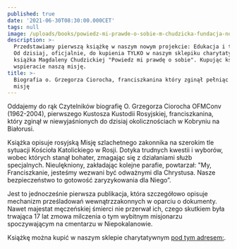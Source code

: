 ```yaml
---
published: true
date: '2021-06-30T08:30:00.000CET'
tags: null
image: /uploads/books/powiedz-mi-prawde-o-sobie-m-chudzicka-fundacja-nowe-teraz.jpg
description: >-
  Przedstawiamy pierwszą książkę w naszym nowym projekcie: Edukacja i tożsamość.
  Od dzisiaj, oficjalnie, do kupienia TYLKO w naszym sklepiku charytatywnym,
  książka Magdaleny Chudzickiej "Powiedz mi prawdę o sobie". Kupując książkę
  wspieracie naszą misję. 
title: >-
  Biografia o. Grzegorza Ciorocha, franciszkanina który zginął pełniąc swoją
  misję
---
```


Oddajemy do rąk Czytelników biografię O. Grzegorza Ciorocha OFMConv (1962-2004), pierwszego Kustosza Kustodii Rosyjskiej, franciszkanina, który zginął w niewyjaśnionych do dzisiaj okolicznościach w Kobryniu na Białorusi.

Książka opisuje rosyjską Misję szlachetnego zakonnika na szerokim tle sytuacji Kościoła Katolickiego w Rosji. Dotyka trudnych kwestii i wyborów, wobec których stanął bohater, zmagając się z działaniami służb specjalnych. Nieulękniony, zakładając kolejne parafie, powtarzał: "My, Franciszkanie, jesteśmy wezwani być odważnymi dla Chrystusa.  Nasze bezpieczeństwo to gotowość zaryzykowania dla Niego”. 

Jest to jednocześnie pierwsza publikacja, która szczegółowo opisuje mechanizm prześladowań wewnątrzzakonnych w oparciu o dokumenty. Nawet majestat męczeńskiej śmierci nie przerwał ich, czego skutkiem była trwająca 17 lat zmowa milczenia o tym wybitnym misjonarzu spoczywającym na cmentarzu w Niepokalanowie.

Książkę można kupić w naszym sklepie charytatywnym [pod tym adresem:](/sklep-charytatywny/ksiazki-pozostale/).
